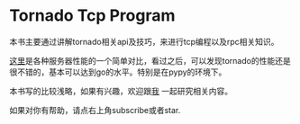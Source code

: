 Tornado Tcp Program
=======
本书主要通过讲解tornado相关api及技巧，来进行tcp编程以及rpc相关知识。


[这里](https://github.com/methane/echoserver)是各种服务器性能的一个简单对比，看过之后，可以发现tornado的性能还是很不错的，基本可以达到go的水平。特别是在pypy的环境下。

本书写的比较浅略，如果有兴趣，欢迎跟[我](https://about.me/xiaohenhuang)
一起研究相关内容。

如果对你有帮助，请点右上角subscribe或者star.
